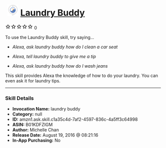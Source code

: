 # &nbsp;<img src="skill_icon" alt="Laundry Buddy icon" width="36"> [Laundry Buddy](http://alexa.amazon.com/#skills/amzn1.ask.skill.c1a35c4d-7af2-4597-836c-4a5ff3c64998)
![0 stars](../../images/ic_star_border_black_18dp_1x.png)![0 stars](../../images/ic_star_border_black_18dp_1x.png)![0 stars](../../images/ic_star_border_black_18dp_1x.png)![0 stars](../../images/ic_star_border_black_18dp_1x.png)![0 stars](../../images/ic_star_border_black_18dp_1x.png) 0

To use the Laundry Buddy skill, try saying...

* *Alexa, ask laundry buddy how do I clean a car seat*

* *Alexa, tell laundry buddy to give me a tip*

* *Alexa, ask laundry buddy how do I wash jeans*

This skill provides Alexa the knowledge of how to do your laundry. You can even ask it for laundry tips.

***

### Skill Details

* **Invocation Name:** laundry buddy
* **Category:** null
* **ID:** amzn1.ask.skill.c1a35c4d-7af2-4597-836c-4a5ff3c64998
* **ASIN:** B01KDFZIGM
* **Author:** Michelle Chan
* **Release Date:** August 19, 2016 @ 08:21:16
* **In-App Purchasing:** No
